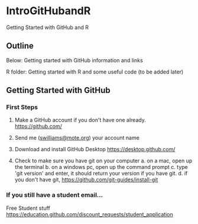 # IntroGitHubandR
 
 Getting Started with GitHub and R


## Outline

Below: Getting started with GitHub information and links

R folder: Getting started with R and some useful code (to be added later)

## Getting Started with GitHub

### First Steps

1. Make a GitHub account if you don't have one already. https://github.com/

2. Send me (swilliams@mote.org) your account name

3. Download and install GitHub Desktop https://desktop.github.com/

4. Check to make sure you have git on your computer
  a. on a mac, open up the terminal
  b. on a windows pc, open up the command prompt
  c. type 'git version' and enter, it should return your version if you have git.
  d. if you don't have git, https://github.com/git-guides/install-git 

### If you still have a student email...

Free Student stuff https://education.github.com/discount_requests/student_application